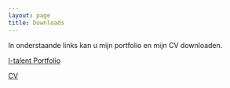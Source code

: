 ```yaml
---
layout: page
title: Downloads
---
```


In onderstaande links kan u mijn portfolio en mijn CV downloaden.

[I-talent Portfolio](/docs/Ruben_Vanderheyden_I_Talent.docx)

[CV](/docs/Ruben_Vanderheyden_CV.pdf)